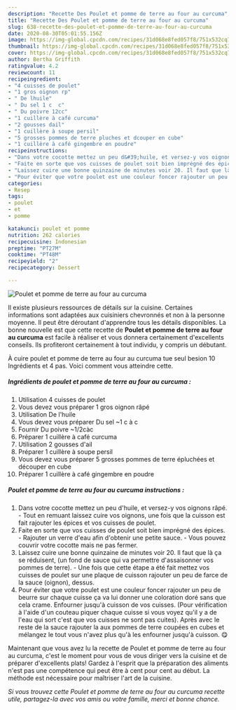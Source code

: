 ```yaml
---
description: "Recette Des Poulet et pomme de terre au four au curcuma"
title: "Recette Des Poulet et pomme de terre au four au curcuma"
slug: 638-recette-des-poulet-et-pomme-de-terre-au-four-au-curcuma
date: 2020-08-30T05:01:55.156Z
image: https://img-global.cpcdn.com/recipes/31d068e8fed057f8/751x532cq70/poulet-et-pomme-de-terre-au-four-au-curcuma-photo-principale-de-la-recette.jpg
thumbnail: https://img-global.cpcdn.com/recipes/31d068e8fed057f8/751x532cq70/poulet-et-pomme-de-terre-au-four-au-curcuma-photo-principale-de-la-recette.jpg
cover: https://img-global.cpcdn.com/recipes/31d068e8fed057f8/751x532cq70/poulet-et-pomme-de-terre-au-four-au-curcuma-photo-principale-de-la-recette.jpg
author: Bertha Griffith
ratingvalue: 4.2
reviewcount: 11
recipeingredient:
- "4 cuisses de poulet"
- "1 gros oignon rp"
- " De lhuile"
- " Du sel 1 c  c"
- " Du poivre 12cc"
- "1 cuillère à café curcuma"
- "2 gousses dail"
- "1 cuillère à soupe persil"
- "5 grosses pommes de terre pluches et dcouper en cube"
- "1 cuillère à café gingembre en poudre"
recipeinstructions:
- "Dans votre cocotte mettez un peu d&#39;huile, et versez-y vos oignons râpé. Tout en remuant laissez cuire vos oignons, une fois que la cuisson est fait rajouter les épices et vos cuisses de poulet."
- "Faite en sorte que vos cuisses de poulet soit bien imprégné des épices. Rajouter un verre d&#39;eau afin d&#39;obtenir une petite sauce. Vous pouvez couvrir votre cocotte mais ne pas fermer."
- "Laissez cuire une bonne quinzaine de minutes voir 20. Il faut que là ça se réduisent, (un fond de sauce qui va permettre d&#39;assaisonner vos pommes de terre). Une fois que cette étape a été fait mettez vos cuisses de poulet sur une plaque de cuisson rajouter un peu de farce de la sauce (oignon), dessus."
- "Pour éviter que votre poulet est une couleur foncer rajouter un peu de beurre sur chaque cuisse ça va lui donner une coloration doré sans que cela crame. Enfourner jusqu&#39;à cuisson de vos cuisses. (Pour vérification à l&#39;aide d&#39;un couteau piquer chaque cuisse si vous voyez qu&#39;il y a de l&#39;eau qui sort c&#39;est que vos cuisses ne sont pas cuites). Après avec le reste de la sauce rajouter la aux pommes de terre coupées en cubes et mélangez le tout vous n&#39;avez plus qu&#39;à les enfourner jusqu&#39;à cuisson. 😋"
categories:
- Resep
tags:
- poulet
- et
- pomme

katakunci: poulet et pomme 
nutrition: 262 calories
recipecuisine: Indonesian
preptime: "PT27M"
cooktime: "PT48M"
recipeyield: "2"
recipecategory: Dessert

---
```



![Poulet et pomme de terre au four au curcuma](https://img-global.cpcdn.com/recipes/31d068e8fed057f8/751x532cq70/poulet-et-pomme-de-terre-au-four-au-curcuma-photo-principale-de-la-recette.jpg)

Il existe plusieurs ressources de détails sur la cuisine. Certaines informations sont adaptées aux cuisiniers chevronnés et non à la personne moyenne. Il peut être déroutant d'apprendre tous les détails disponibles. La bonne nouvelle est que cette recette de <strong> Poulet et pomme de terre au four au curcuma </strong> est facile à réaliser et vous donnera certainement d'excellents conseils. Ils profiteront certainement à tout individu, y compris un débutant.

<!--inarticleads1-->

À cuire poulet et pomme de terre au four au curcuma tue seul besion 10 Ingrédients et 4 pas. Voici comment vous atteindre cette.

##### Ingrédients de poulet et pomme de terre au four au curcuma :

1. Utilisation 4 cuisses de poulet
1. Vous devez vous préparer 1 gros oignon râpé
1. Utilisation  De l&#39;huile
1. Vous devez vous préparer  Du sel ~1 c à c
1. Fournir  Du poivre ~1/2càc
1. Préparer 1 cuillère à café curcuma
1. Utilisation 2 gousses d&#39;ail
1. Préparer 1 cuillère à soupe persil
1. Vous devez vous préparer 5 grosses pommes de terre épluchées et découper en cube
1. Préparer 1 cuillère à café gingembre en poudre




<!--inarticleads2-->

##### Poulet et pomme de terre au four au curcuma instructions :

1. Dans votre cocotte mettez un peu d&#39;huile, et versez-y vos oignons râpé. - Tout en remuant laissez cuire vos oignons, une fois que la cuisson est fait rajouter les épices et vos cuisses de poulet.
1. Faite en sorte que vos cuisses de poulet soit bien imprégné des épices. - Rajouter un verre d&#39;eau afin d&#39;obtenir une petite sauce. - Vous pouvez couvrir votre cocotte mais ne pas fermer.
1. Laissez cuire une bonne quinzaine de minutes voir 20. Il faut que là ça se réduisent, (un fond de sauce qui va permettre d&#39;assaisonner vos pommes de terre). - Une fois que cette étape a été fait mettez vos cuisses de poulet sur une plaque de cuisson rajouter un peu de farce de la sauce (oignon), dessus.
1. Pour éviter que votre poulet est une couleur foncer rajouter un peu de beurre sur chaque cuisse ça va lui donner une coloration doré sans que cela crame. Enfourner jusqu&#39;à cuisson de vos cuisses. (Pour vérification à l&#39;aide d&#39;un couteau piquer chaque cuisse si vous voyez qu&#39;il y a de l&#39;eau qui sort c&#39;est que vos cuisses ne sont pas cuites). Après avec le reste de la sauce rajouter la aux pommes de terre coupées en cubes et mélangez le tout vous n&#39;avez plus qu&#39;à les enfourner jusqu&#39;à cuisson. 😋




<!--inarticleads1-->

<p>
Maintenant que vous avez lu la recette de Poulet et pomme de terre au four au curcuma, c'est le moment pour vous de vous diriger vers la cuisine et de préparer d'excellents plats! Gardez à l'esprit que la préparation des aliments n'est pas une compétence qui peut être à cent pour cent au début. La méthode est nécessaire pour maîtriser l'art de la cuisine.
</p>

<p>
<i>Si vous trouvez cette Poulet et pomme de terre au four au curcuma recette utile, partagez-la avec vos amis ou votre famille, merci et bonne chance.</i>
</p>

